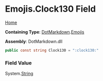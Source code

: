 # Emojis\.Clock130 Field

[Home](../../../README.md)

**Containing Type**: [DotMarkdown](../../README.md)\.[Emojis](../README.md)

**Assembly**: DotMarkdown\.dll

```csharp
public const string Clock130 = ":clock130:"
```

### Field Value

System\.[String](https://docs.microsoft.com/en-us/dotnet/api/system.string)